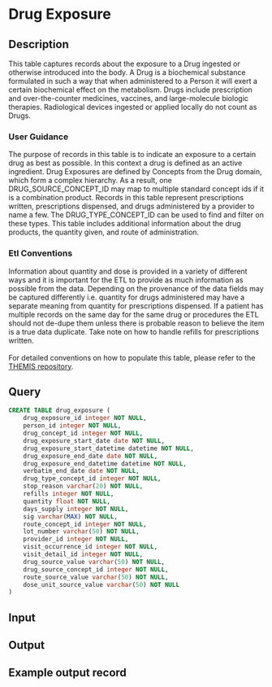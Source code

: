 <!---->

# Drug Exposure

## Description
This table captures records about the exposure to a Drug ingested or otherwise introduced into the body. A Drug is a biochemical substance formulated in such a way that when administered to a Person it will exert a certain biochemical effect on the metabolism. Drugs include prescription and over-the-counter medicines, vaccines, and large-molecule biologic therapies. Radiological devices ingested or applied locally do not count as Drugs.

### User Guidance
The purpose of records in this table is to indicate an exposure to a certain drug as best as possible. In this context a drug is defined as an active ingredient. Drug Exposures are defined by Concepts from the Drug domain, which form a complex hierarchy. As a result, one DRUG_SOURCE_CONCEPT_ID may map to multiple standard concept ids if it is a combination product. Records in this table represent prescriptions written, prescriptions dispensed, and drugs administered by a provider to name a few. The DRUG_TYPE_CONCEPT_ID can be used to find and filter on these types. This table includes additional information about the drug products, the quantity given, and route of administration.

### Etl Conventions
Information about quantity and dose is provided in a variety of different ways and it is important for the ETL to provide as much information as possible from the data. Depending on the provenance of the data fields may be captured differently i.e. quantity for drugs administered may have a separate meaning from quantity for prescriptions dispensed. If a patient has multiple records on the same day for the same drug or procedures the ETL should not de-dupe them unless there is probable reason to believe the item is a true data duplicate. Take note on how to handle refills for prescriptions written.<br><br>For detailed conventions on how to populate this table, please refer to the [THEMIS repository](https://ohdsi.github.io/Themis/drug_exposure.html).

## Query
```sql
CREATE TABLE drug_exposure (
	drug_exposure_id integer NOT NULL,
	person_id integer NOT NULL,
	drug_concept_id integer NOT NULL,
	drug_exposure_start_date date NOT NULL,
	drug_exposure_start_datetime datetime NOT NULL,
	drug_exposure_end_date date NOT NULL,
	drug_exposure_end_datetime datetime NOT NULL,
	verbatim_end_date date NOT NULL,
	drug_type_concept_id integer NOT NULL,
	stop_reason varchar(20) NOT NULL,
	refills integer NOT NULL,
	quantity float NOT NULL,
	days_supply integer NOT NULL,
	sig varchar(MAX) NOT NULL,
	route_concept_id integer NOT NULL,
	lot_number varchar(50) NOT NULL,
	provider_id integer NOT NULL,
	visit_occurrence_id integer NOT NULL,
	visit_detail_id integer NOT NULL,
	drug_source_value varchar(50) NOT NULL,
	drug_source_concept_id integer NOT NULL,
	route_source_value varchar(50) NOT NULL,
	dose_unit_source_value varchar(50) NOT NULL
)
```

## Input


## Output


## Example output record


